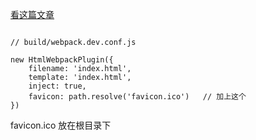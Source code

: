 [看这篇文章](https://segmentfault.com/q/1010000010239649)

```

// build/webpack.dev.conf.js

new HtmlWebpackPlugin({
    filename: 'index.html',
    template: 'index.html',
    inject: true,
    favicon: path.resolve('favicon.ico')   // 加上这个
})
```

favicon.ico 放在根目录下